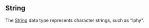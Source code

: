 String
------

The [String](https://docs.oracle.com/en/java/javase/17/docs/api/java.base/java/lang/String.html) data type represents character strings, such as "lphy".


